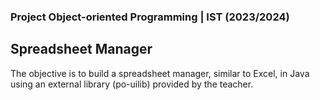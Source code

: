 ### Project Object-oriented Programming | IST (2023/2024)
## Spreadsheet Manager
The objective is to build a spreadsheet manager, similar to Excel, in Java using an external library (po-uilib) provided by the teacher.
